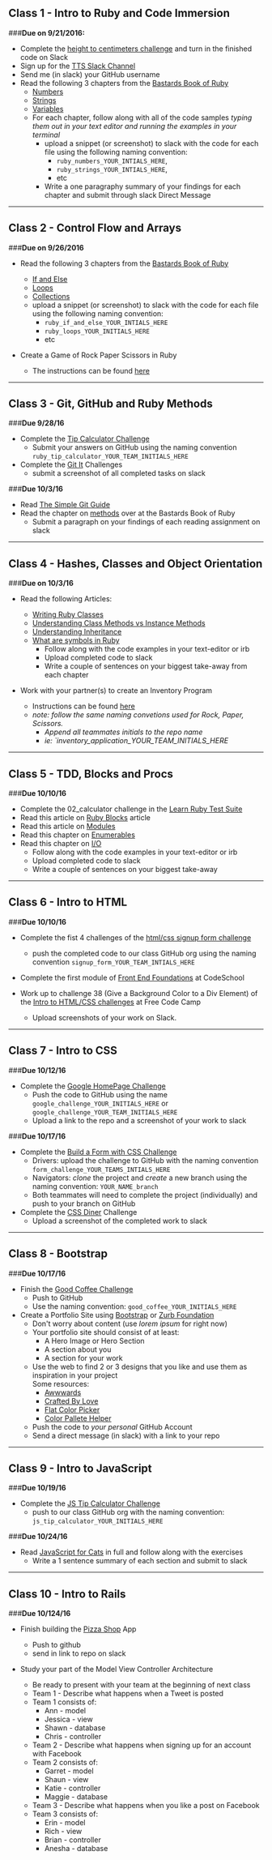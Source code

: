 ## Class 1 - Intro to Ruby and Code Immersion

###**Due on 9/21/2016:**

- Complete the [height to centimeters challenge](https://github.com/tts-fall-2016-code-immersion/class_notes/blob/master/homework_and_challenges/height_to_centimeters_challenge.md) and turn in the finished code on Slack
- Sign up for the [TTS Slack Channel](http://ttsclt.slack.com)
- Send me (in slack) your GitHub username
- Read the following 3 chapters from the [Bastards Book of Ruby](http://ruby.bastardsbook.com/)
	- [Numbers](http://ruby.bastardsbook.com/chapters/numbers)
	- [Strings](http://ruby.bastardsbook.com/chapters/strings)
	- [Variables](http://ruby.bastardsbook.com/chapters/variables)
	- For each chapter, follow along with all of the code samples *typing them out in your text editor and running the examples in your terminal*
	  - upload a snippet (or screenshot) to slack with the code for each file using the following naming convention:
	  	- `ruby_numbers_YOUR_INTIALS_HERE`, 
	  	- `ruby_strings_YOUR_INTIALS_HERE`, 
	  	- etc
	  - Write a one paragraphy summary of your findings for each chapter and submit through slack Direct Message

- - - -

## Class 2 - Control Flow and Arrays

###**Due on 9/26/2016**

- Read the following 3 chapters from the [Bastards Book of Ruby](http://ruby.bastardsbook.com/)
	- [If and Else](http://ruby.bastardsbook.com/chapters/ifelse)
	- [Loops](http://ruby.bastardsbook.com/chapters/loops)
	- [Collections](http://ruby.bastardsbook.com/chapters/collections)
	- upload a snippet (or screenshot) to slack with the code for each file using the following naming convention:
	  	- `ruby_if_and_else_YOUR_INTIALS_HERE`
	  	- `ruby_loops_YOUR_INITIALS_HERE`
	  	- etc

- Create a Game of Rock Paper Scissors in Ruby
	- The instructions can be found [here](https://github.com/tts-fall-2016-code-immersion/class_notes/blob/master/homework_and_challenges/RPS_Instructions.md#rock-paper-scissors-game)

- - - -

## Class 3 - Git, GitHub and Ruby Methods

###**Due 9/28/16**

- Complete the [Tip Calculator Challenge](https://github.com/tts-fall-2016-code-immersion/class_notes/blob/master/homework_and_challenges/tip_calculator._challenge.md)
	- Submit your answers on GitHub using the naming convention `ruby_tip_calculator_YOUR_TEAM_INITIALS_HERE`
-  Complete the [Git It](https://github.com/jlord/git-it-electron) Challenges
	- submit a screenshot of all completed tasks on slack
	
###**Due 10/3/16**	

- Read [The Simple Git Guide](http://rogerdudler.github.io/git-guide/)
- Read the chapter on [methods](http://ruby.bastardsbook.com/chapters/methods/) over at the Bastards Book of Ruby
	- Submit a paragraph on your findings of each reading assignment on slack

- - - - 

## Class 4 - Hashes, Classes and Object Orientation

###**Due on 10/3/16**

- Read the following Articles: 
	- [Writing Ruby Classes](http://culttt.com/2015/05/27/writing-ruby-classes/)
	- [Understanding Class Methods vs Instance Methods](http://culttt.com/2015/06/10/understanding-class-methods-verses-instance-methods-in-ruby/)
	- [Understanding Inheritance](http://culttt.com/2015/06/24/understanding-inheritance-in-ruby/)
	- [What are symbols in Ruby](http://culttt.com/2015/04/22/what-are-symbols-in-ruby/)
		- Follow along with the code examples in your text-editor or irb
		- Upload completed code to slack
		- Write a couple of sentences on your biggest take-away from each chapter

- Work with your partner(s) to create an Inventory Program
	- Instructions can be found [here](https://github.com/tts-fall-2016-code-immersion/class_notes/blob/master/homework_and_challenges/inventory_assignment.md)
	- *note: follow the same naming convetions used for Rock, Paper, Scissors.*
		- *Append all teammates initials to the repo name*
		- *ie: `inventory_application_YOUR_TEAM_INITIALS_HERE*

- - - -

## Class 5 - TDD, Blocks and Procs

###**Due 10/10/16**

- Complete the 02_calculator challenge in the [Learn Ruby Test Suite](https://github.com/tts-fall-2016-code-immersion/learn_ruby)
- Read this article on [Ruby Blocks](http://mixandgo.com/blog/mastering-ruby-blocks-in-less-than-5-minutes) article
- Read this article on [Modules](http://culttt.com/2015/07/01/creating-and-using-modules-in-ruby/)
- Read this chapter on [Enumerables](http://ruby.bastardsbook.com/chapters/enumerables)
- Read this chapter on [I/O](http://ruby.bastardsbook.com/chapters/io)
  	- Follow along with the code examples in your text-editor or irb
	- Upload completed code to slack
	- Write a couple of sentences on your biggest take-away
	
- - - -

## Class 6 - Intro to HTML

###**Due 10/10/16**

- Complete the fist 4 challenges of the [html/css signup form challenge](https://github.com/tts-fall-2016-code-immersion/class_notes/blob/master/front-end/build_a_form_with_html_%26_css_challenges.md)
  	- push the completed code to our class GitHub org using the naming convention `signup_form_YOUR_TEAM_INTIALS_HERE`

- Complete the first module of [Front End Foundations](https://www.codeschool.com/courses/front-end-foundations) at CodeSchool
- Work up to challenge 38 (Give a Background Color to a Div Element) of the [Intro to HTML/CSS challenges](https://www.freecodecamp.com/challenges/say-hello-to-html-elements) at Free Code Camp
	- Upload screenshots of your work on Slack.

- - - - 


## Class 7 - Intro to CSS

###**Due 10/12/16**

- Complete the [Google HomePage Challenge](https://github.com/tts-fall-2016-code-immersion/class_notes/blob/master/homework_and_challenges/google_clone_challenge.md) 
	- Push the code to GitHub using the name `google_challenge_YOUR_INITIALS_HERE` or `google_challenge_YOUR_TEAM_INITIALS_HERE`
	- Upload a link to the repo and a screenshot of your work to slack

###**Due 10/17/16**

- Complete the [Build a Form with CSS Challenge](https://github.com/tts-fall-2016-code-immersion/class_notes/blob/master/front-end/build_a_form_with_html_%26_css_challenges.md#htmlcss-challenge---create-a-signup-form)
	- Drivers: upload the challenge to GitHub with the naming convention `form_challenge_YOUR_TEAMS_INTIALS_HERE`
	- Navigators: *clone* the project and *create* a new branch using the naming convention: `YOUR_NAME_branch`
	- Both teammates will need to complete the project (individually) and push to your branch on GitHub 
- Complete the [CSS Diner](https://flukeout.github.io/) Challenge
	- Upload a screenshot of the completed work to slack

- - - - 

## Class 8 - Bootstrap

###**Due 10/17/16**

- Finish the [Good Coffee Challenge](https://github.com/tts-fall-2016-code-immersion/class_notes/blob/master/front-end/bootstrap_good_coffee_challenge_with_answers.md)
	- Push to GitHub
	- Use the naming convention: `good_coffee_YOUR_INITIALS_HERE`
- Create a Portfolio Site using [Bootstrap](http://getbootstrap.com/) or [Zurb Foundation](http://foundation.zurb.com/)
	- Don't worry about content (use *lorem ipsum* for right now)
	- Your portfolio site should consist of at least:
		- A Hero Image or Hero Section
		- A section about you
		- A section for your work
	- Use the web to find 2 or 3 designs that you like and use them as inspiration in your project<br>
		Some resources:
		- [Awwwards](http://www.awwwards.com/)
		- [Crafted By Love](http://www.craftedbylove.com/#/)
		- [Flat Color Picker](http://www.flatuicolorpicker.com/)
		- [Color Pallete Helper](http://paletton.com/#uid=1000u0kllllaFw0g0qFqFg0w0aF)
	- Push the code to *your personal* GitHub Account
	- Send a direct message (in slack) with a link to your repo

- - - - 

## Class 9 - Intro to JavaScript

###**Due 10/19/16**

- Complete the [JS Tip Calculator Challenge](https://github.com/tts-fall-2016-code-immersion/class_notes/blob/master/front-end/introToJavascript.md#challenge-3-tip-calculator)
	- push to our class GitHub org with the naming convention: `js_tip_calculator_YOUR_INITIALS_HERE`
	
###**Due 10/24/16**

- Read [JavaScript for Cats](http://jsforcats.com/) in full and follow along with the exercises
	- Write a 1 sentence summary of each section and submit to slack 

- - - - 

## Class 10 - Intro to Rails

###**Due 10/124/16**

- Finish building the [Pizza Shop](https://github.com/tts-fall-2016-code-immersion/class_notes/blob/master/rails/intro_to_rails.md) App
	- Push to github
	- send in link to repo on slack

- Study your part of the Model View Controller Architecture
	- Be ready to present with your team at the beginning of next class
	- Team 1 - Describe what happens when a Tweet is posted
	- Team 1 consists of: 
		- Ann - model 
		- Jessica - view 
		- Shawn - database
		- Chris - controller
	- Team 2 - Describe what happens when signing up for an account with Facebook
	- Team 2 consists of: 
		- Garret - model
		- Shaun - view
		- Katie - controller
		- Maggie - database
	- Team 3 - Describe what happens when you like a post on Facebook
	- Team 3 consists of: 
		- Erin - model
		- Rich - view
		- Brian - controller
		- Anesha - database 
